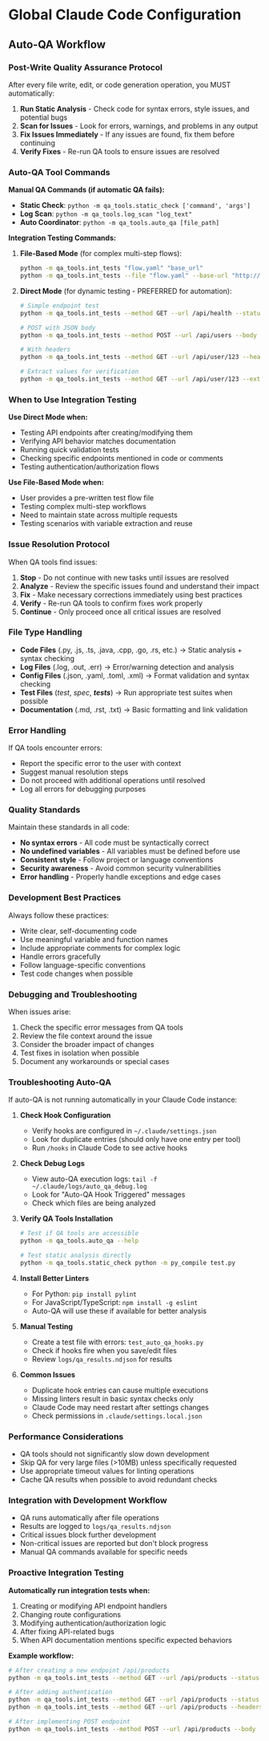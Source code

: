 # Global Claude Code Configuration

## Auto-QA Workflow

### Post-Write Quality Assurance Protocol

After every file write, edit, or code generation operation, you MUST automatically:

1. **Run Static Analysis** - Check code for syntax errors, style issues, and potential bugs
2. **Scan for Issues** - Look for errors, warnings, and problems in any output
3. **Fix Issues Immediately** - If any issues are found, fix them before continuing
4. **Verify Fixes** - Re-run QA tools to ensure issues are resolved

### Auto-QA Tool Commands

**Manual QA Commands (if automatic QA fails):**
- **Static Check**: `python -m qa_tools.static_check ['command', 'args']`
- **Log Scan**: `python -m qa_tools.log_scan "log_text"`
- **Auto Coordinator**: `python -m qa_tools.auto_qa [file_path]`

**Integration Testing Commands:**

1. **File-Based Mode** (for complex multi-step flows):
   ```bash
   python -m qa_tools.int_tests "flow.yaml" "base_url"
   python -m qa_tools.int_tests --file "flow.yaml" --base-url "http://localhost:8000"
   ```

2. **Direct Mode** (for dynamic testing - PREFERRED for automation):
   ```bash
   # Simple endpoint test
   python -m qa_tools.int_tests --method GET --url /api/health --status 200 --base-url http://localhost:8000
   
   # POST with JSON body
   python -m qa_tools.int_tests --method POST --url /api/users --body '{"name":"test"}' --status 201 --base-url http://localhost:8000
   
   # With headers
   python -m qa_tools.int_tests --method GET --url /api/user/123 --headers '{"Authorization":"Bearer token"}' --base-url http://localhost:8000
   
   # Extract values for verification
   python -m qa_tools.int_tests --method GET --url /api/user/123 --extract '{"user_id":"id","email":"email"}' --json-output --base-url http://localhost:8000
   ```

### When to Use Integration Testing

**Use Direct Mode when:**
- Testing API endpoints after creating/modifying them
- Verifying API behavior matches documentation
- Running quick validation tests
- Checking specific endpoints mentioned in code or comments
- Testing authentication/authorization flows

**Use File-Based Mode when:**
- User provides a pre-written test flow file
- Testing complex multi-step workflows
- Need to maintain state across multiple requests
- Testing scenarios with variable extraction and reuse

### Issue Resolution Protocol

When QA tools find issues:

1. **Stop** - Do not continue with new tasks until issues are resolved
2. **Analyze** - Review the specific issues found and understand their impact
3. **Fix** - Make necessary corrections immediately using best practices
4. **Verify** - Re-run QA tools to confirm fixes work properly
5. **Continue** - Only proceed once all critical issues are resolved

### File Type Handling

- **Code Files** (.py, .js, .ts, .java, .cpp, .go, .rs, etc.) → Static analysis + syntax checking
- **Log Files** (.log, .out, .err) → Error/warning detection and analysis
- **Config Files** (.json, .yaml, .toml, .xml) → Format validation and syntax checking
- **Test Files** (*test*, *spec*, *__tests__*) → Run appropriate test suites when possible
- **Documentation** (.md, .rst, .txt) → Basic formatting and link validation

### Error Handling

If QA tools encounter errors:
- Report the specific error to the user with context
- Suggest manual resolution steps
- Do not proceed with additional operations until resolved
- Log all errors for debugging purposes

### Quality Standards

Maintain these standards in all code:
- **No syntax errors** - All code must be syntactically correct
- **No undefined variables** - All variables must be defined before use
- **Consistent style** - Follow project or language conventions
- **Security awareness** - Avoid common security vulnerabilities
- **Error handling** - Properly handle exceptions and edge cases

### Development Best Practices

Always follow these practices:
- Write clear, self-documenting code
- Use meaningful variable and function names
- Include appropriate comments for complex logic
- Handle errors gracefully
- Follow language-specific conventions
- Test code changes when possible

### Debugging and Troubleshooting

When issues arise:
1. Check the specific error messages from QA tools
2. Review the file context around the issue
3. Consider the broader impact of changes
4. Test fixes in isolation when possible
5. Document any workarounds or special cases

### Troubleshooting Auto-QA

If auto-QA is not running automatically in your Claude Code instance:

1. **Check Hook Configuration**
   - Verify hooks are configured in `~/.claude/settings.json`
   - Look for duplicate entries (should only have one entry per tool)
   - Run `/hooks` in Claude Code to see active hooks

2. **Check Debug Logs**
   - View auto-QA execution logs: `tail -f ~/.claude/logs/auto_qa_debug.log`
   - Look for "Auto-QA Hook Triggered" messages
   - Check which files are being analyzed

3. **Verify QA Tools Installation**
   ```bash
   # Test if QA tools are accessible
   python -m qa_tools.auto_qa --help
   
   # Test static analysis directly
   python -m qa_tools.static_check python -m py_compile test.py
   ```

4. **Install Better Linters**
   - For Python: `pip install pylint`
   - For JavaScript/TypeScript: `npm install -g eslint`
   - Auto-QA will use these if available for better analysis

5. **Manual Testing**
   - Create a test file with errors: `test_auto_qa_hooks.py`
   - Check if hooks fire when you save/edit files
   - Review `logs/qa_results.ndjson` for results

6. **Common Issues**
   - Duplicate hook entries can cause multiple executions
   - Missing linters result in basic syntax checks only
   - Claude Code may need restart after settings changes
   - Check permissions in `.claude/settings.local.json`

### Performance Considerations

- QA tools should not significantly slow down development
- Skip QA for very large files (>10MB) unless specifically requested
- Use appropriate timeout values for linting operations
- Cache QA results when possible to avoid redundant checks

### Integration with Development Workflow

- QA runs automatically after file operations
- Results are logged to `logs/qa_results.ndjson`
- Critical issues block further development
- Non-critical issues are reported but don't block progress
- Manual QA commands available for specific needs

### Proactive Integration Testing

**Automatically run integration tests when:**
1. Creating or modifying API endpoint handlers
2. Changing route configurations
3. Modifying authentication/authorization logic
4. After fixing API-related bugs
5. When API documentation mentions specific expected behaviors

**Example workflow:**
```bash
# After creating a new endpoint /api/products
python -m qa_tools.int_tests --method GET --url /api/products --status 200 --base-url http://localhost:8000

# After adding authentication
python -m qa_tools.int_tests --method GET --url /api/products --status 401 --base-url http://localhost:8000
python -m qa_tools.int_tests --method GET --url /api/products --headers '{"Authorization":"Bearer valid-token"}' --status 200 --base-url http://localhost:8000

# After implementing POST endpoint
python -m qa_tools.int_tests --method POST --url /api/products --body '{"name":"Test Product","price":9.99}' --status 201 --base-url http://localhost:8000
```